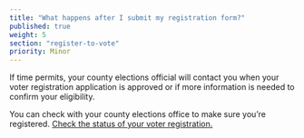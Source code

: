 ```yaml
---
title: "What happens after I submit my registration form?"
published: true
weight: 5
section: "register-to-vote"
priority: Minor
---
```

If time permits, your county elections official will contact you when your voter registration application is approved or if more information is needed to confirm your eligibility.   

You can check with your county elections office to make sure you’re registered. [Check the status of your voter registration.](http://www.sos.ca.gov/elections/registration-status/)